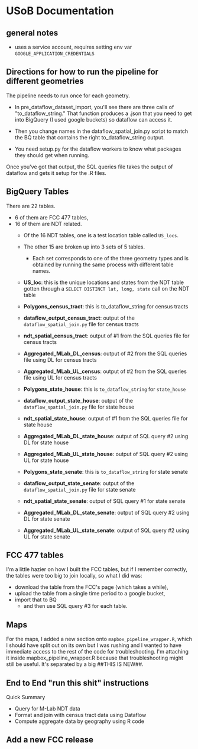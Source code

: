 # USoB Documentation

## general notes

* uses a service account, requires setting env var `GOOGLE_APPLICATION_CREDENTIALS`

## Directions for how to run the pipeline for different geometries

The pipeline needs to run once for each geometry. 

* In pre_dataflow_dataset_import, you'll see there are three calls of "to_dataflow_string." That function produces a .json that you need to get into BigQuery (I used google buckets) so dataflow can access it.
* Then you change names in the dataflow_spatial_join.py script to match the BQ table that contains the right to_dataflow_string output. 

*  You need setup.py for the dataflow workers to know what packages they should get when running.

Once you've got that output, the SQL queries file takes the output of dataflow and gets it setup for the .R files. 

## BigQuery Tables

There are 22 tables. 

* 6 of them are FCC 477 tables, 
* 16 of them are NDT related. 
  * Of the 16 NDT tables, one is a test location table called `US_locs`. 
  * The other 15 are broken up into 3 sets of 5 tables. 
    * Each set corresponds to one of the three geometry types and is obtained by running the same process with different table names. 

  * **US_loc**: this is the unique locations and states from the NDT table gotten through a `SELECT DISTINCT lat, long, state` call on the NDT table
  * **Polygons_census_tract**: this is to_dataflow_string for census tracts
  * **dataflow_output_census_tract**: output of the `dataflow_spatial_join.py` file for census tracts
  * **ndt_spatial_census_tract**: output of #1 from the SQL queries file for census tracts
  * **Aggregated_MLab_DL_census**: output of #2 from the SQL queries file using DL for census tracts
  * **Aggregated_MLab_UL_census**: output of #2 from the SQL queries file using UL for census tracts
  * **Polygons_state_house**: this is `to_dataflow_string` for `state_house`
  * **dataflow_output_state_house**: output of the `dataflow_spatial_join.py` file for state house
  * **ndt_spatial_state_house**: output of #1 from the SQL queries file for state house
  * **Aggregated_MLab_DL_state_house**: output of SQL query #2 using DL for state house
  * **Aggregated_MLab_UL_state_house**: output of SQL query #2 using UL for state house
  * **Polygons_state_senate**: this is `to_dataflow_string` for state senate
  * **dataflow_output_state_senate**: output of the `dataflow_spatial_join.py` file for state senate
  * **ndt_spatial_state_senate**: output of SQL query #1 for state senate
  * **Aggregated_MLab_DL_state_senate**: output of SQL query #2 using DL for state senate
  * **Aggregated_MLab_UL_state_senate**: output of SQL query #2 using UL for state senate

## FCC 477 tables

I'm a little hazier on how I built the FCC tables, but if I remember correctly, the tables were too big to join locally, so what I did was:

* download the table from the FCC's page (which takes a while), 
* upload the table from a single time period to a google bucket, 
* import that to BQ 
  * and then use SQL query #3 for each table. 

## Maps

For the maps, I added a new section onto `mapbox_pipeline_wrapper.R`, which I should have split out on its own but I was rushing and I wanted to have immediate access to the rest of the code for troubleshooting. I'm attaching it inside mapbox_pipeline_wrapper.R because that troubleshooting might still be useful. It's separated by a big ##THIS IS NEW##. 

## End to End "run this shit" instructions

Quick Summary

* Query for M-Lab NDT data
* Format and join with census tract data using Dataflow
* Compute aggregate data by geography using R code

## Add a new FCC release

